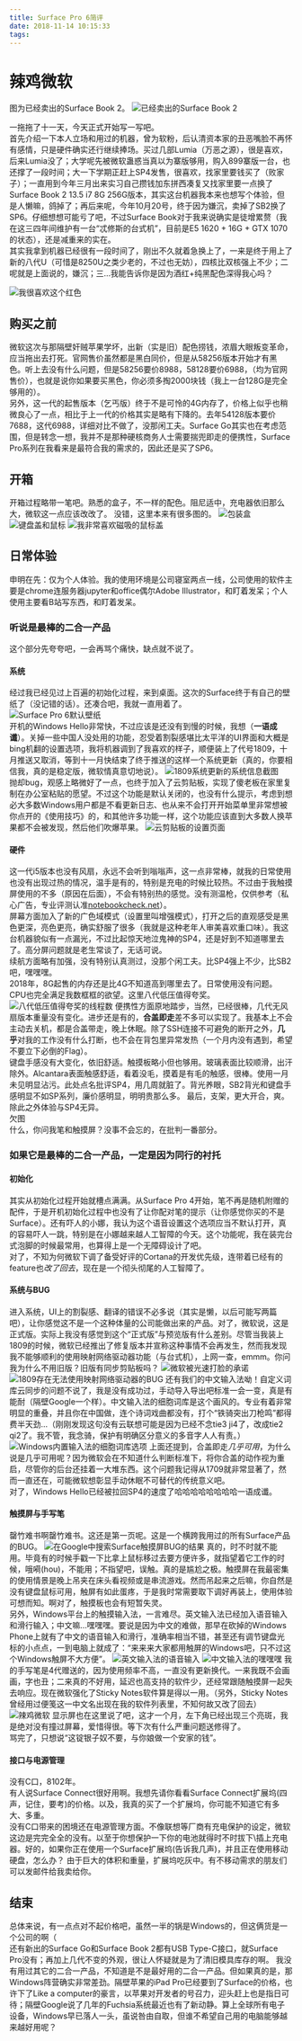 ```yaml
---
title: Surface Pro 6简评
date: 2018-11-14 10:15:33
tags:
---
```

# 辣鸡微软

图为已经卖出的Surface Book 2。
![已经卖出的Surface Book 2](https://cdn.jsdelivr.net/gh/TTTPOB/imageHost/30965305.jpg)


一拖拖了十一天，今天正式开始写一写吧。  
首先介绍一下本人立场和用过的机器，曾为软粉，后认清资本家的丑恶嘴脸不再怀有感情，只是硬件确实还行继续捧场。买过几部Lumia（万恶之源），很是喜欢，后来Lumia没了；大学呢先被微软蛊惑当真以为寨版够用，购入899寨版一台，也还撑了一段时间；大一下学期正赶上SP4发售，很喜欢，找家里要钱买了（败家子）；一直用到今年三月出来实习自己攒钱加东拼西凑复又找家里要一点换了Surface Book 2 13.5 i7 8G 256G版本，其实这台机器我本来也想写个体验，但是人懒嘛，鸽掉了；再后来呢，今年10月20号，终于因为嫌沉，卖掉了SB2换了SP6。仔细想想可能亏了吧，不过Surface Book对于我来说确实是徒增累赘（我在这三四年间维护有一台“忒修斯的台式机”，目前是E5 1620 + 16G + GTX 1070的状态），还是减重来的实在。  
其实我拿到机器已经很有一段时间了，刚出不久就着急换上了，一来是终于用上了新的八代U（可惜是8250U之类少老的，不过也无妨），四核比双核强上不少；二呢就是上面说的，嫌沉；三...我能告诉你是因为酒红+纯黑配色深得我心吗？  

<!-- more -->
![我很喜欢这个红色](https://cdn.jsdelivr.net/gh/TTTPOB/imageHost/20200222122522.jpg)

## 购买之前  
微软这次与那隔壁奸贼苹果学坏，出新（实是旧）配色捞钱，浓眉大眼叛变革命，应当拖出去打死。官网售价虽然都是黑白同价，但是从58256版本开始才有黑色。听上去没有什么问题，但是58256要价8988，58128要价6988，（均为官网售价），也就是说你如果要买黑色，你必须多掏2000块钱（我上一台128G是完全够用的）。  
另外，这一代的起售版本（乞丐版）终于不是可怜的4G内存了，价格上似乎也稍微良心了一点，相比于上一代的价格其实是略有下降的。去年54128版本要价7688，这代6988，详细对比不做了，没那闲工夫。Surface Go其实也在考虑范围，但是转念一想，我并不是那种硬核商务人士需要揣兜即走的便携性，Surface Pro系列在我看来是最符合我的需求的，因此还是买了SP6。

## 开箱

开箱过程略带一笔吧。熟悉的盒子，不一样的配色。阻尼适中，充电器依旧那么大，微软这一点应该改改了。
没错，这里本来有很多图的。
![包装盒](https://cdn.jsdelivr.net/gh/TTTPOB/imageHost/20200222122514.jpg)
![键盘盖和鼠标](https://cdn.jsdelivr.net/gh/TTTPOB/imageHost/20200222122625.jpg)
![我非常喜欢磁吸的鼠标盖](https://cdn.jsdelivr.net/gh/TTTPOB/imageHost/20200222122634.jpg)

## 日常体验

申明在先：仅为个人体验。我的使用环境是公司寝室两点一线，公司使用的软件主要是chrome连服务器jupyter和office偶尔Adobe Illustrator，和盯着发呆；个人使用主要看B站写东西，和盯着发呆。  

### 听说是最棒的二合一产品

这个部分先夸夸吧，一会再骂个痛快，缺点就不说了。  

#### 系统

经过我已经见过上百遍的初始化过程，来到桌面。这次的Surface终于有自己的壁纸了（没记错的话）。还凑合吧，我就一直用着了。  
![Surface Pro 6默认壁纸](https://cdn.jsdelivr.net/gh/TTTPOB/imageHost/20200222122641.jpg)  
开机的Windows Hello非常快，不过应该是还没有到慢的时候，我想（**一语成谶**）。关掉一些中国人没处用的功能，忍受着割裂感堪比太平洋的UI界面和大概是bing机翻的设置选项，我将机器调到了我喜欢的样子，顺便装上了代号1809，十月推送又取消，等到十一月快结束了终于推送的这样一个系统更新（真的，你要相信我，真的是稳定版，微软情真意切地说）。
![1809系统更新的系统信息截图](https://cdn.jsdelivr.net/gh/TTTPOB/imageHost/20200222123103.jpg)  
抛却bug，观感上略微好了一点，也终于加入了云剪贴板，实现了傻老板在家里复制在办公室粘贴的愿望。不过这个功能是默认关闭的，也没有什么提示，考虑到想必大多数Windows用户都是不看更新日志、也从来不会打开开始菜单里非常想被你点开的《使用技巧》的，和其他许多功能一样，这个功能应该直到大多数人换苹果都不会被发现，然后他们吹爆苹果。
![云剪贴板的设置页面](https://cdn.jsdelivr.net/gh/TTTPOB/imageHost/20200222123110.jpg)

#### 硬件

这一代i5版本也没有风扇，永远不会听到嗡嗡声，这一点非常棒，就我的日常使用也没有出现过热的情况，温手是有的，特别是充电的时候比较热。不过由于我触摸屏使用的不多（原因在后面），不会有特别热的感觉。没有测温枪，仅供参考（私心广告，专业评测认准[notebookcheck.net](https://www.notebookcheck.net/)）。  
屏幕方面加入了新的广色域模式（设置里叫增强模式），打开之后的直观感受是黑色更深，亮色更亮，确实舒服了很多（我就是这种老年人审美喜欢重口味）。我这台机器貌似有一点漏光，不过比起惊天地泣鬼神的SP4，还是好到不知道哪里去了。高分屏问题就是老生常谈了，无话可说。  
续航方面略有加强，没有特别认真测过，没那个闲工夫。比SP4强上不少，比SB2吧，嘿嘿嘿。  
2018年，8G起售的内存还是比4G不知道高到哪里去了。日常使用没有问题。CPU也完全满足我数框框的欲望。这里八代低压值得夸奖。
![八代低压值得夸奖的线程数](https://cdn.jsdelivr.net/gh/TTTPOB/imageHost/20200222123117.jpg)
便携性方面原地踏步，当然，已经很棒，几代无风扇版本重量没有变化。进步还是有的，**合盖即走**差不多可以实现了。我基本上不会主动去关机，都是合盖带走，晚上休眠。除了SSH连接不可避免的断开之外，**几乎**对我的工作没有什么打断，也不会在背包里异常发热（一个月内没有遇到，希望不要立下必倒的Flag）。  
键盘手感没有大变化，依旧舒适。触摸板略小但也够用。玻璃表面比较顺滑，出汗除外。Alcantara表面触感舒适，看着没毛，摸着是有毛的触感，很棒。使用一月未见明显沾污。此处点名批评SP4，用几周就脏了。背光养眼，SB2背光和键盘手感明显不如SP系列，廉价感明显，明明贵那么多。
最后，支架，更大开合，爽。
除此之外体验与SP4无异。  
欠图  
什么，你问我笔和触摸屏？没事不会忘的，在批判一番部分。

### 如果它是最棒的二合一产品，一定是因为同行的衬托

#### 初始化

其实从初始化过程开始就槽点满满。从Surface Pro 4开始，笔不再是随机附赠的配件，于是开机初始化过程中也没有了让你配对笔的提示（让你感觉你买的不是Surface）。还有吓人的小娜，我认为这个语音设置这个选项应当不默认打开，真的容易吓人一跳，特别是在小娜越来越人工智障的今天。这个功能呢，我在装完台式泡脚的时候最常用，也算得上是一个无障碍设计了吧。  
对了，不知为何微软下调了备受好评的Cortana的开发优先级，连带着已经有的feature也*改了回去*，现在是一个彻头彻尾的人工智障了。

#### 系统与BUG

进入系统，UI上的割裂感、翻译的错误不必多说（其实是懒，以后可能写两篇吧），让你感觉这不是一个这种体量的公司能做出来的产品。对了，微软说，这是正式版。实际上我没有感觉到这个“正式版”与预览版有什么差别。尽管当我装上1809的时候，微软已经推出了修复版本并宣称这种事情不会再发生，然而我发现我不能够顺利的使用映射网络驱动器功能（与台式机），上网一查，emmm。你问我为什么不用旧版？旧版有同步剪贴板吗？
![微软被光速打脸的承诺](https://cdn.jsdelivr.net/gh/TTTPOB/imageHost/20200222122453.jpg)
![1809存在无法使用映射网络驱动器的BUG]( https://cdn.jsdelivr.net/gh/TTTPOB/imageHost/20200222123124.jpg) 
还有我们的中文输入法呦！自定义词库云同步的问题不说了，我是没有成功过，手动导入导出吧标准一会一变，真是有能耐（隔壁Google一个样）。中文输入法的细胞词库是这个画风的。专业有着非常明显的重叠，并且你在中国做，连个诗词戏曲都没有，打个“铁骑突出刀枪鸣”都得费半天劲...（刚刚发现这句没有云联想可能是因为已经不念tie3 ji4了，改成tie2 qi2了。我不管，我念骑，保护有明确区分意义的多音字人人有责。）
![Windows内置输入法的细胞词库选项](https://cdn.jsdelivr.net/gh/TTTPOB/imageHost/20200222123155.jpg)
上面还提到，合盖即走*几乎可用*，为什么说是几乎可用呢？因为微软会在不知道什么判断标准下，将你合盖的动作视为重启，尽管你的后台还挂着一大堆东西。这个问题我记得从1709就非常显著了，然而一直还在，可能微软想彰显手动休眠不可替代的传统意义吧。  
对了，Windows Hello已经被拉回SP4的速度了哈哈哈哈哈哈哈哈一语成谶。
#### 触摸屏与手写笔

罄竹难书啊罄竹难书。这还是第一页呢。这是一个横跨我用过的所有Surface产品的BUG。
![在Google中搜索Surface触摸屏BUG的结果](https://cdn.jsdelivr.net/gh/TTTPOB/imageHost/20200222123132.jpg)
真的，时不时就不能用。毕竟有的时候手戳一下比拿上鼠标移过去要方便许多，就指望着它工作的时候，哦嗬(hou)，不能用；不指望吧，误触。真的是尴尬之极。触摸屏在我最密集的使用情景是晚上吊夹在床头看视频或是串流游戏。然而吊起来之后嘛，你自然是没有键盘鼠标可用，触屏有如此蛋疼，于是我时常需要取下调好再装上，使用体验可想而知。啊对了，触摸板也会有短暂失灵。  
另外，Windows平台上的触摸输入法，一言难尽。英文输入法已经加入语音输入和滑行输入；中文嘛...嘿嘿嘿。要说是因为中文的难做，那早在砍掉的Windows Phone上就有了中文的语音输入和滑行，准确率相当不错，甚至还有调节键盘光标的小点点，一到电脑上就成了：“来来来大家都用触屏的Windows吧，只不过这个Windows触屏不大方便”。
![英文输入法的语音输入](https://cdn.jsdelivr.net/gh/TTTPOB/imageHost/20200222123139.jpg)
![中文输入法的嘿嘿嘿](https://cdn.jsdelivr.net/gh/TTTPOB/imageHost/20200222123147.jpg)
我的手写笔是4代赠送的，因为使用频率不高，一直没有更新换代。一来我既不会画画，字也丑；二来真的不好用，延迟也高支持的软件少，还经常跟随触摸屏一起失去响应。现在微软强化了Sticky Notes软件算是得以一用。（另外，Sticky Notes曾经用过便笺这一中文名出现在我的软件列表里，不知何故又改了回去）
![辣鸡微软](https://cdn.jsdelivr.net/gh/TTTPOB/imageHost/20200222123201.jpg)
显示屏也在这里说了吧，这才一个月，左下角已经出现三个亮斑，我是绝对没有撞过屏幕，爱惜得很。等下次有什么严重问题送修得了。  
骂完了，只想说“这锭银子奴不要，与你娘做一个安家的钱”。

#### 接口与电源管理

没有C口，8102年。  
有人说Surface Connect很好用啊。我想先请你看看Surface Connect扩展坞(四声，记住，要考)的价格。以及，我真的买了一个扩展坞，你可能不知道它有多大、多重。  
没有C口带来的困境还在电源管理方面。不像联想等厂商有充电保护的设定，微软这边是完完全全的没有。以至于你想保护一下你的电池就得时不时拔下\插上充电器。好的，如果你正在使用一个Surface扩展坞(告诉我几声)，并且正在使用移动硬盘，怎么办？
由于巨大的体积和重量，扩展坞吃灰中。有不移动需求的朋友们可以发邮件给我卖给你。

## 结束

总体来说，有一点点对不起价格吧，虽然一半的锅是Windows的，但这俩货是一个公司的啊（    
还有新出的Surface Go和Surface Book 2都有USB Type-C接口，就Surface Pro没有；再加上几代不变的外观，很让人怀疑就是为了清旧模具库存的啊。
我没有用过其它的二合一产品，不知道是不是最好用的二合一产品。但如果真的是，那Windows阵营确实非常差劲。隔壁苹果的iPad Pro已经要到了Surface的价格，也许下了Like a computer的豪言，以苹果对开发者的号召力，迎头赶上也是指日可待；隔壁Google说了几年的Fuchsia系统最近也有了新动静。算上全球所有电子设备，Windows早已落人一头，虽说咎由自取，但谁不希望自己用的电脑能够越来越好用呢？